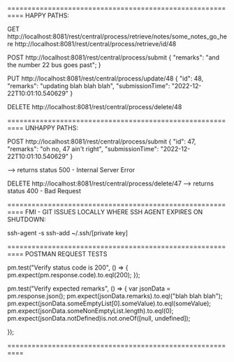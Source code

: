 ==========================================================
HAPPY PATHS:

GET
http://localhost:8081/rest/central/process/retrieve/notes/some_notes_go_here
http://localhost:8081/rest/central/process/retrieve/id/48

POST
http://localhost:8081/rest/central/process/submit
{
    "remarks": "and the number 22 bus goes past";
}

PUT
http://localhost:8081/rest/central/process/update/48
{
"id": 48,
"remarks": "updating blah blah blah",
"submissionTime": "2022-12-22T10:01:10.540629"
}

DELETE
http://localhost:8081/rest/central/process/delete/48

==========================================================
UNHAPPY PATHS:

POST
http://localhost:8081/rest/central/process/submit
{
"id": 47,
"remarks": "oh no, 47 ain't right",
"submissionTime": "2022-12-22T10:01:10.540629"
}

--> returns status 500 - Internal Server Error 

DELETE
http://localhost:8081/rest/central/process/delete/47
--> returns status 400 - Bad Request

==========================================================
FMI - GIT ISSUES LOCALLY WHERE SSH AGENT EXPIRES ON SHUTDOWN:

ssh-agent -s
ssh-add ~/.ssh/[private key]

==========================================================
POSTMAN REQUEST TESTS

pm.test("Verify status code is 200", () => {
    pm.expect(pm.response.code).to.eql(200);
});

pm.test("Verify expected remarks", () => {
    var jsonData = pm.response.json();
    pm.expect(jsonData.remarks).to.eql("blah blah blah");
    pm.expect(jsonData.someEmptyList[0].someValue).to.eql(someValue);
    pm.expect(jsonData.someNonEmptyList.length).to.eql(0);
    pm.expect(jsonData.notDefined)is.not.oneOf([null, undefined]);

});

==========================================================





